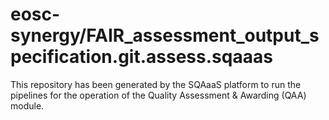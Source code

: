 <!--
SPDX-FileCopyrightText: Copyright contributors to the Software Quality Assurance as a Service (SQAaaS) project <sqaaas@ibergrid.eu>

SPDX-License-Identifier: GPL-3.0-only
-->

# eosc-synergy/FAIR_assessment_output_specification.git.assess.sqaaas
This repository has been generated by the SQAaaS platform to run the pipelines
for the operation of the
Quality Assessment & Awarding (QAA)
module.